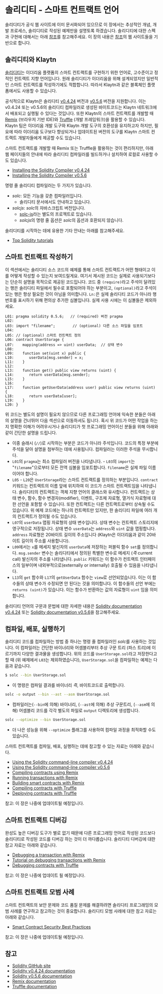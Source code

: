 # 솔리디티 - 스마트 컨트랙트 언어

솔리디티가 공식 웹 사이트에 이미 문서화되어 있으므로 이 장에서는 추상적인 개념, 개발 프로세스, 솔리디티로 작성된 예제만을 설명토록 하겠습니다. 솔리디티에 대한 스펙과 구현에 대해서는 아래 [참조](#references)를 참고해주세요. 이 장의 내용은 [참조](#references)의 웹 사이트들을 기반으로 합니다.

## 솔리디티와 Klaytn

[솔리디티](https://github.com/ethereum/solidity)는 이더리움 플랫폼의 스마트 컨트랙트를 구현하기 위한 언어로, 고수준이고 정적인 컨트랙트 지향 언어입니다. 원래 솔리디티가 이더리움을 위해 설계되었지만 일반적인 스마트 컨트랙트를 작성하기에도 적합합니다. 따라서 Klaytn과 같은 블록체인 플랫폼에서도 사용할 수 있습니다.

공식적으로 Klaytn은 솔리디티 [v0.4.24](https://github.com/ethereum/solidity/releases/tag/v0.4.24) 버전과 [v0.5.6](https://github.com/ethereum/solidity/releases/tag/v0.5.6) 버전을 지원합니다. 이는 v0.4.24 또는 v0.5.6의 솔리디티 컴파일러로 생성된 바이트코드는 Klaytn 네트워크에서 배포되고 실행될 수 있다는 것입니다. 또한 Klaytn의 스마트 컨트랙트를 개발할 때 [Remix](https://remix.ethereum.org/) \(브라우저 기반 IDE\)와 [Truffle](https://github.com/trufflesuite/truffle) \(개발 프레임워크\)을 활용할 수 있습니다. Klaytn 팀은 이더리움 개발 도구와 Klaytn 개발 도구의 호환성을 유지하고자 하지만, 필요에 따라 이더리움 도구보다 향상되거나 업데이트된 버전의 도구를 Klaytn 스마트 컨트랙트 개발자들에게 제공할 수도 있습니다.

스마트 컨트랙트를 개발할 때 Remix 또는 Truffle을 활용하는 것이 편리하지만, 아래 웹 페이지들의 안내에 따라 솔리디티 컴파일러를 빌드하거나 설치하여 로컬로 사용할 수도 있습니다.

* [Installing the Solidity Compiler v0.4.24](https://solidity.readthedocs.io/en/v0.4.24/installing-solidity.html)
* [Installing the Solidity Compiler v0.5.6](https://solidity.readthedocs.io/en/v0.5.6/installing-solidity.html)

명령 줄 솔리디티 컴파일러는 두 가지가 있습니다.

* *solc*: 모든 기능을 갖춘 컴파일러입니다. 
  * 솔리디티 문서에서도 안내하고 있습니다.
* *solcjs*: *solc*의 자바스크립트 버전입니다. 
  * [solc-js](https://github.com/ethereum/solc-js)라는 별도의 프로젝트로 있습니다.
  * *solcjs*의 명령 줄 옵션은 *solc*의 옵션과 호환되지 않습니다.

솔리디티를 시작하는 데에 유용한 기타 안내는 아래를 참고해주세요.

* [Top Solidity tutorials](https://medium.com/coinmonks/top-solidity-tutorials-4e7adcacced8)

## 스마트 컨트랙트 작성하기

이 섹션에서는 솔리디티 소스 코드의 예제를 통해 스마트 컨트랙트가 어떤 형태이고 이를 어떻게 작성할 수 있는지 보여드릴게요. 여기서 제시된 코드는 실제로 사용되기보다는 단순히 설명을 목적으로 제공된 코드입니다. 코드 중 `(require)`라고 주석이 달려있는 행은 솔리디티 파일에서 필수로 포함되어야 하는 부분이고, `(optional)`라고 주석이 있는 행은 항상 필요한 것이 아님을 의미합니다. `Ln:`은 실제 솔리디티 코드가 아니라 행 번호를 표시하기 위해 편의상 추가한 심볼입니다. 실제 사용 시에는 이 심볼들은 제외하세요.

```text
L01: pragma solidity 0.5.6;   // (required) 버전 pragma
L02:
L03: import "filename";        // (optional) 다른 소스 파일을 임포트
L04:
L05: // (optional) 스마트 컨트랙트 정의
L06: contract UserStorage {
L07:    mapping(address => uint) userData;  // 상태 변수
L08:
L09:    function set(uint x) public {
L10:       userData[msg.sender] = x;
L11:    }
L12:
L13:    function get() public view returns (uint) {
L14:       return userData[msg.sender];
L15:    }
L16:
L17:    function getUserData(address user) public view returns (uint) {
L18:       return userData[user];
L19:    }
L20: }
```

위 코드는 별도의 설명이 필요치 않으므로 다른 프로그래밍 언어에 익숙한 분들은 아래의 설명을 건너뛰어 다음 섹션으로 이동하셔도 됩니다. 혹시 위 코드가 어떤 작업을 하는지 명확한 이해가 어려우시거나 솔리디티가 첫 프로그래밍 언어이신 분들을 위해 아래와 같이 간단한 설명을 드립니다.

* 이중 슬래시 \(`//`\)로 시작하는 부분은 코드가 아니라 주석입니다. 코드의 특정 부분에 주석을 달아 설명을 첨부하는 데에 사용됩니다. 컴파일러는 이러한 주석을 무시합니다.
* `L01`의 `pragma`는 최소 컴파일러 버전을 나타냅니다. - `L03`의 `import`는 "`filename`"으로부터 모든 전역 심볼을 임포트합니다. `filename`은 실제 파일 이름이어야 합니다.
* `L05` - `L20`은 `UserStorage`라는 스마트 컨트랙트를 정의하는 부분입니다. `contract` 키워드는 컨트랙트의 이름 앞에 위치하여 이 코드가 스마트 컨트랙트임을 나타냅니다. 솔리디티의 컨트랙트는 객체 지향 언어의 클래스와 유사합니다. 컨트랙트는 상태 변수, 함수, 함수 변경자(modifier), 이벤트, 구조체 자료형, 열거식 자료형에 대한 선언을 포함할 수 있습니다. 또한 컨트랙트는 다른 컨트랙트로부터 상속될 수도 있습니다. 위 예제 코드에는 하나의 컨트랙트만 있지만, 한 솔리디티 파일에 여러 개의 컨트랙트가 정의될 수도 있습니다.
* `L07`의 `userData` 맵핑 자료형의 상태 변수입니다. 상태 변수는 컨트랙트 스토리지에 영구적으로 저장됩니다. 상태 변수 `userData`는 `address`와 `uint` 값을 맵핑합니다. `address` 자료형은 20바이트 길이의 주소입니다 \(Klaytn은 이더리움과 같이 20바이트 길이의 주소를 사용합니다\).
* `L09`에서는 `x`를 메세지 발신자의 `userData`에 저장하는 퍼블릭 함수 `set`를 정의합니다. `msg.sender` 변수는 솔리디티에서 정의된 특별한 변수로 메세지 \(*즉* current call\) 발신자의 주소를 나타냅니다. `public` 키워드는 이 함수가 컨트랙트 인터페이스의 일부이며 내외부적으로\(externally or internally\) 호출될 수 있음을 나타냅니다.
* `L13`의 `get` 함수와 `L17`의 `getUserData` 함수는 `view`로 선언되었습니다. 이는 이 함수들의 상태 변수가 수정되면 안 된다는 것을 의미합니다. 이 함수들의 선언 부에는 `returns (uint)`가 있습니다. 이는 함수가 반환하는 값의 자료형이 `uint` 임을 의미합니다.

솔리디티 언어의 구문과 문법에 대한 자세한 내용은 [Solidity documentation v0.4.24](https://solidity.readthedocs.io/en/v0.4.24/solidity-in-depth.html) 또는 [Solidity documentation v0.5.6](https://solidity.readthedocs.io/en/v0.5.6/solidity-in-depth.html)을 참고해주세요.

## 컴파일, 배포, 실행하기

솔리디티 코드를 컴파일하는 방법 중 하나는 명령 줄 컴파일러인 *solc*를 사용하는 것입니다. 이 컴파일러는 간단한 바이너리와 어셈블리부터 추상 구문 트리 \(파스 트리\)에 이르기까지 다양한 결과물을 생성합니다. 위의 코드를 `UserStorage.sol`라고 저장한다고 할 때 \(위 예제에서 `L03`는 제외하였습니다\), `UserStorage.sol`을 컴파일하는 예제는 다음과 같습니다.

```bash
$ solc --bin UserStorage.sol
```

* 이 명령은 컴파일 결과를 바이너리 *즉*, 바이트코드로 출력합니다.

```bash
solc -o output --bin --ast --asm UserStorage.sol
```

* 컴파일러는\(`--bin`에 의해\) 바이너리, \(`--ast`에 의해\) 추상 구문트리, \(`--asm`에 의해\) 어셈블리 코드를 각각 별도의 파일로 `output` 디렉토리에 생성합니다.

```bash
solc --optimize --bin UserStorage.sol
```

* 더 나은 성능을 위해 `--optimize` 플래그를 사용하여 컴파일 과정을 최적화할 수도 있습니다.

스마트 컨트랙트를 컴파일, 배포, 실행하는 데에 참고할 수 있는 자료는 아래와 같습니다.

* [Using the Solidity command-line compiler v0.4.24](https://solidity.readthedocs.io/en/v0.4.24/using-the-compiler.html)
* [Using the Solidity command-line compiler v0.5.6](https://solidity.readthedocs.io/en/v0.5.6/using-the-compiler.html)
* [Compiling contracts using Remix](https://remix.readthedocs.io/en/latest/compile_tab.html)
* [Running transactions with Remix](https://remix.readthedocs.io/en/latest/run_tab.html)
* [Building smart contracts with Remix](https://remix.readthedocs.io/en/latest/workshop_Building_smart_contracts_with_Remix.html)
* [Compiling contracts with Truffle](https://truffleframework.com/docs/truffle/getting-started/compiling-contracts)
* [Deploying contracts with Truffle](https://truffleframework.com/docs/truffle/getting-started/running-migrations)

참고: 이 장은 나중에 업데이트될 예정입니다.

## 스마트 컨트랙트 디버깅

완성도 높은 디버깅 도구가 별로 없기 때문에 다른 프로그래밍 언어로 작성된 코드보다 솔리디티로 작성된 코드를 디버깅 하는 것이 더 까다롭습니다. 솔리디티 디버깅에 대한 참고 자료는 아래와 같습니다.

* [Debugging a transaction with Remix](https://remix-ide.readthedocs.io/en/latest/debugger.html)
* [Tutorial on debugging transactions with Remix](https://remix-ide.readthedocs.io/en/latest/tutorial_debug.html)
* [Debugging contracts with Truffle](https://truffleframework.com/docs/truffle/getting-started/debugging-your-contracts)

참고: 이 장은 나중에 업데이트 될 예정입니다.

## 스마트 컨트랙트 모범 사례

스마트 컨트랙트의 보안 문제와 코드 품질 문제를 해결하려면 솔리디티 프로그래밍의 모범 사례를 연구하고 참고하는 것이 중요합니다. 솔리디티 모범 사례에 대한 참고 자료는 아래와 같습니다.

* [Smart Contract Security Best Practices](https://github.com/ConsenSys/smart-contract-best-practices)

참고: 이 장은 나중에 업데이트될 예정입니다.

## 참고

* [Solidity GitHub site](https://github.com/ethereum/solidity)
* [Solidity v0.4.24 documentation](https://solidity.readthedocs.io/en/v0.4.24/index.html)
* [Solidity v0.5.6 documentation](https://solidity.readthedocs.io/en/v0.5.6/index.html)
* [Remix documentation](https://remix-ide.readthedocs.io/en/latest/)
* [Truffle documentation](https://truffleframework.com/docs/truffle/overview)
